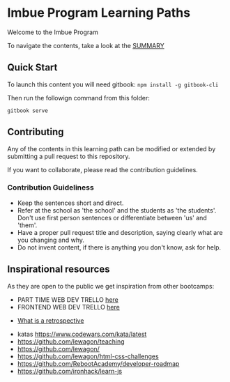 # Imbue Program Learning Paths

Welcome to the Imbue Program

To navigate the contents, take a look at the [SUMMARY](SUMMARY.md)


## Quick Start
To launch this content you will need gitbook: `npm install -g gitbook-cli`

Then run the followign command from this folder:

```
gitbook serve
```

## Contributing
Any of the contents in this learning path can be modified or extended by submitting a pull request to this repository.

If you want to collaborate, please read the contribution guidelines.

### Contribution Guideliness

- Keep the sentences short and direct.
- Refer at the school as 'the school' and the students as 'the students'. Don't use first person sentences or differentiate between 'us' and 'them'. 
- Have a proper pull request title and description, saying clearly what are you changing and why.
- Do not invent content, if there is anything you don't know, ask for help.


## Inspirational resources

As they are open to the public we get inspiration from other bootcamps:

- PART TIME WEB DEV TRELLO [here](https://trello.com/b/YQw8F4MM/part-time-bootcamp)
- FRONTEND WEB DEV TRELLO [here](https://trello.com/b/NYvZwwcX/fullstack-bootcamp-1)

* [What is a retrospective](http://materials.ironhack.com/s/SJoGnqxug)

- katas https://www.codewars.com/kata/latest
- https://github.com/lewagon/teaching
- https://github.com/lewagon/
- https://github.com/lewagon/html-css-challenges
- https://github.com/RebootAcademy/developer-roadmap
- https://github.com/ironhack/learn-js